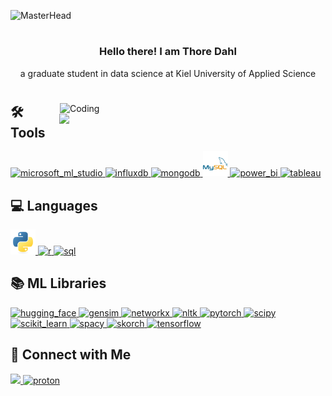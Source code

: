 ![MasterHead](https://github.com/thore-dahl/thore-dahl/assets/130995551/8ab2eebe-86f3-4422-a831-080befd0044e)
<h1></h1>
<h3 align="center">Hello there! I am Thore Dahl</h3>
<p align="center">a graduate student in data science at Kiel University of Applied Science</p>
<h1></h1>
<img align="right" alt="Coding" width="425" src="https://github.com/thore-dahl/thore-dahl/assets/130995551/a74425dd-f4a2-4e91-8dd6-97fdfa8984b2">
<a href="https://github.com/thore-dahl/Coursework">
  <img align="right" src="https://github-readme-stats.vercel.app/api/pin/?username=thore-dahl&repo=Coursework&title_color=ffffff&text_color=ffffff&icon_color=ffffff&bg_color=003140&border_color=003140&border_radius=0" style="width: 426px;"/>
</a>
<p align="left"> 
  <h2>🛠️ Tools</h2>
  <div style="display: inline-block;">
    <a href="https://studio.azureml.net/" target="_blank" rel="noreferrer">
      <img src="https://ms-toolsai.gallerycdn.vsassets.io/extensions/ms-toolsai/vscode-ai/0.38.0/1698279099280/Microsoft.VisualStudio.Services.Icons.Default" alt="microsoft_ml_studio" height="40"/>
    </a> 
    <a href="https://www.influxdata.com/" target="_blank" rel="noreferrer"> 
      <img src="https://www.vectorlogo.zone/logos/influxdata/influxdata-icon.svg" alt="influxdb" height="40"/>  
    </a> 
    <a href="https://www.mongodb.com/de-de" target="_blank" rel="noreferrer"> 
      <img src="https://www.vectorlogo.zone/logos/mongodb/mongodb-icon.svg" alt="mongodb" height="40"/> 
    </a>
    <a href="https://www.mysql.com/" target="_blank" rel="noreferrer"> 
      <img src="https://raw.githubusercontent.com/devicons/devicon/master/icons/mysql/mysql-original-wordmark.svg" alt="mysql" height="40"/> 
    </a>
    <a href="https://powerbi.microsoft.com/de-de/" target="_blank" rel="noreferrer"> 
      <img src="https://upload.vectorlogo.zone/logos/microsoft_powerbi/images/985205ac-fb3d-4c80-97f4-7bc0fec8c67d.svg" alt="power_bi" height="40"/> 
    </a>
    <a href="https://www.tableau.com/de-de" target="_blank" rel="noreferrer"> 
      <img src="https://raw.githubusercontent.com/gilbarbara/logos/main/logos/tableau-icon.svg" alt="tableau" height="40"/> 
    </a>
  </div>
</p>
<p align="left"> 
  <h2>💻 Languages</h2>
  <div style="display: inline-block;">
    <a href="https://www.python.org" target="_blank" rel="noreferrer"> 
      <img src="https://raw.githubusercontent.com/devicons/devicon/master/icons/python/python-original.svg" alt="python" height="40"/> 
    </a>
    <a href="https://www.r-project.org" target="_blank" rel="noreferrer"> 
      <img src="https://www.vectorlogo.zone/logos/r-project/r-project-official.svg" alt="r" height="40"/> 
    </a>
    <a href="https://en.wikipedia.org/wiki/SQL" target="_blank" rel="noreferrer"> 
      <img src="https://www.svgrepo.com/show/331760/sql-database-generic.svg" alt="sql" height="40"/> 
    </a>
  </div>
</p>
<p align="left"> 
  <h2>📚 ML Libraries</h2>
  <div style="display: inline-block;">
    <a href="https://huggingface.co/docs/transformers/index" target="_blank" rel="noreferrer">
      <img src="https://workable-application-form.s3.amazonaws.com/advanced/production/61557f91d9510741dc62e7f8/c3635b59-a3d2-444a-b636-a9d0061dcdde" alt="hugging_face" width="40" height="40"/> 
    </a>
    <a href="https://radimrehurek.com/gensim/" target="_blank" rel="noreferrer"> 
      <img src="https://media.slid.es/uploads/465821/images/5836629/pasted-from-clipboard.png" alt="gensim" width="40" height="40"/> 
    </a>
    <a href="https://networkx.org/" target="_blank" rel="noreferrer"> 
      <img src="https://avatars.githubusercontent.com/u/388785?s=200&v=4" alt="networkx" height="40"/> 
    </a>
    <a href="https://www.nltk.org" target="_blank" rel="noreferrer"> 
      <img src="https://miro.medium.com/v2/resize:fit:592/1*YM2HXc7f4v02pZBEO8h-qw.png" alt="nltk" height="40"/> 
    </a>
    <a href="https://pytorch.org/" target="_blank" rel="noreferrer"> 
      <img src="https://www.vectorlogo.zone/logos/pytorch/pytorch-icon.svg" alt="pytorch" height="40"/> 
    </a>
    <a href="https://scipy.org" target="_blank" rel="noreferrer"> 
      <img src="https://raw.githubusercontent.com/valohai/ml-logos/d8dfb916e50a93a41f3b1ed2ca7bd3dbc77030a2/scipy.svg" alt="scipy" height="40"/> 
    </a>
    <a href="https://scikit-learn.org/" target="_blank" rel="noreferrer"> 
      <img src="https://upload.wikimedia.org/wikipedia/commons/0/05/Scikit_learn_logo_small.svg" alt="scikit_learn" height="40"/> 
    </a>
    <a href="https://spacy.io/" target="_blank" rel="noreferrer"> 
      <img src="https://upload.wikimedia.org/wikipedia/commons/thumb/8/88/SpaCy_logo.svg/1280px-SpaCy_logo.svg.png" alt="spacy" height="20"/> 
    </a>
    <a href="https://skorch.readthedocs.io/en/stable/" target="_blank" rel="noreferrer"> 
      <img src="https://avatars.githubusercontent.com/u/47992320?s=280&v=4" alt="skorch" width="40" height="40"/>
    </a>
    <a href="https://www.tensorflow.org/" target="_blank" rel="noreferrer"> 
      <img src="https://www.vectorlogo.zone/logos/tensorflow/tensorflow-icon.svg" alt="tensorflow" width="40" height="40"/>
    </a>
  </div>
</p>
<p align="left"> 
  <h2>💫 Connect with Me</h2>
  <div style="display: inline-block;">
    <a href="https://linkedin.com/in/thore-dahl" target="_blank">
      <img src="https://raw.githubusercontent.com/uditkumar489/Icon-pack/44e9bfd92c879c063dadb83851aef6b347ea0ce8/Social%20media/Die%20cut%20-%20transparent/svg/027-linkedin.svg" height="40"/>
    </a>
    <a href="mailto:thore.dahl@protonmail.com" target="_blank">
      <img src="https://www.svgrepo.com/show/424914/proton-logo-privacy.svg" alt="proton" height="40"/>
    </a>
  </div>
</p>
